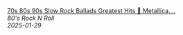 <!--2025-01-29 08:00:07-->
<div class="yb">
  <a class="nodecor" href="/posts.html?rok/70s_80s_90s_slow_rock_ballads_greatest_hits_metallica_bon_jovi_aerosmith_pink_floyd_the_police">
    <img class="preview" data-videoid="4mtLJGo7aoc" src="https://i1.ytimg.com/vi/4mtLJGo7aoc/hqdefault.jpg" align="middle" alt="">
  </a>
  <div class="inlbl text">
    <a class="nodecor" href="/posts.html?rok/70s_80s_90s_slow_rock_ballads_greatest_hits_metallica_bon_jovi_aerosmith_pink_floyd_the_police">70s 80s 90s Slow Rock Ballads Greatest Hits 🤘 Metallica,...</a><br>
    <i class="smaller2">80's Rock N Roll</i><br>
    <i class="smaller3">2025-01-29</i>
  </div>
</div>
